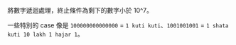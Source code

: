 將數字遞迴處理，終止條件為剩下的數字小於 10^7。

一些特別的 case 像是 `100000000000000` = `1 kuti kuti`、`1001001001` = `1 shata kuti 10 lakh 1 hajar 1`。